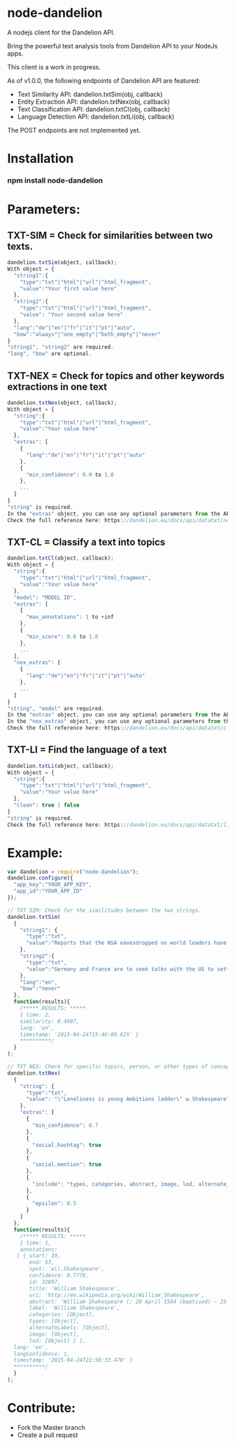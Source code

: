 # node-dandelion
A nodejs client for the Dandelion API.

Bring the powerful text analysis tools from Dandelion API to your NodeJs apps.

This client is a work in progress.

As of v1.0.0, the following endpoints of Dandelion API are featured:
- Text Similarity API: dandelion.txtSim(obj, callback)
- Entity Extraction API: dandelion.txtNex(obj, callback)
- Text Classification API: dandelion.txtCl(obj, callback)
- Language Detection API: dandelion.txtLi(obj, callback)

The POST endpoints are not implemented yet.


# Installation
###  npm install node-dandelion

# Parameters:
## TXT-SIM = Check for similarities between two texts.
```javascript
dandelion.txtSim(object, callback);
With object = {
  "string1":{
    "type":"txt"|"html"|"url"|"html_fragment",
    "value":"Your first value here"
  },
  "string2":{
    "type":"txt"|"html"|"url"|"html_fragment",
    "value": "Your second value here"
  },
  "lang":"de"|"en"|"fr"|"it"|"pt"|"auto",
  "bow":"always"|"one_empty"|"both_empty"|"never"
}
"string1", "string2" are required.
"lang", "bow" are optional.
```
## TXT-NEX = Check for topics and other keywords extractions in one text
```javascript
dandelion.txtNex(object, callback);
With object = {
  "string":{
    "type":"txt"|"html"|"url"|"html_fragment",
    "value":"Your value here"
  },
  "extras": [
    {
      "lang":"de"|"en"|"fr"|"it"|"pt"|"auto"
    },
    {
      "min_confidence": 0.0 to 1.0
    },
    ...
  ]
}
"string" is required.
In the "extras" object, you can use any optional parameters from the API.
Check the full reference here: https://dandelion.eu/docs/api/datatxt/nex/v1/
```
## TXT-CL = Classify a text into topics
```javascript
dandelion.txtCl(object, callback);
With object = {
  "string":{
    "type":"txt"|"html"|"url"|"html_fragment",
    "value":"Your value here"
  },
  "model": "MODEL ID",
  "extras": [
    {
      "max_annotations": 1 to +inf
    },
    {
      "min_score": 0.0 to 1.0
    },
    ...
  ],
  "nex_extras": [
    {
      "lang":"de"|"en"|"fr"|"it"|"pt"|"auto"
    },
    ...
  ]
}
"string", "model" are required.
In the "extras" object, you can use any optional parameters from the API.
In the "nex_extras" object, you can use any optional parameters from the NEX API.
Check the full reference here: https://dandelion.eu/docs/api/datatxt/cl/v1/
```

## TXT-LI = Find the language of a text
```javascript
dandelion.txtLi(object, callback);
With object = {
  "string":{
    "type":"txt"|"html"|"url"|"html_fragment",
    "value":"Your value here"
  },
  "clean": true | false
}
"string" is required.
Check the full reference here: https://dandelion.eu/docs/api/datatxt/li/v1/
```


# Example:
```javascript
var dandelion = require("node-dandelion");
dandelion.configure({
  "app_key":"YOUR_APP_KEY",
  "app_id":"YOUR_APP_ID"
});

// TXT SIM: Check for the similitudes between the two strings.
dandelion.txtSim(
  {
    "string1": {
      "type":"txt",
      "value":"Reports that the NSA eavesdropped on world leaders have \"severely shaken\" relations between Europe and the U.S., German Chancellor Angela Merkel said."
    },
    "string2":{
      "type":"txt",
      "value":"Germany and France are to seek talks with the US to settle a row over spying, as espionage claims continue to overshadow an EU summit in Brussels."
    },
    "lang":"en",
    "bow":"never"
  },
  function(results){
    /***** RESULTS: *****
    { time: 2,
    similarity: 0.4987,
    lang: 'en',
    timestamp: '2015-04-24T15:46:09.625' }
    **********/
  }
);

// TXT NEX: Check for specific topics, person, or other types of concepts in the provided text.
dandelion.txtNex(
  {
    "string": {
      "type":"txt",
      "value": "\"Loneliness is young Ambitions ladder\" w.Shakespeare"
    },
    "extras": [
      {
        "min_confidence": 0.7
      },
      {
        "social.hashtag": true
      },
      {
        "social.mention": true
      },
      {
        "include": "types, categories, abstract, image, lod, alternate_labels"
      },
      {
        "epsilon": 0.5
      }
    ]
  },
  function(results){
    /***** RESULTS: *****
    { time: 1,
    annotations:
   [ { start: 39,
       end: 53,
       spot: 'w\\.Shakespeare',
       confidence: 0.7779,
       id: 32897,
       title: 'William Shakespeare',
       uri: 'http://en.wikipedia.org/wiki/William_Shakespeare',
       abstract: 'William Shakespeare (; 26 April 1564 (baptised) – 23 April 1616) was an English ,  and actor, widely regarded as the greatest writer in the English language and the world\'s pre-eminent dramatist. He is often called England\'s national poet and the "Bard of Avon". His extant works, including some collaborations, consist of about 38 plays, 154 sonnets, two long narrative poems, and a few other verses, the authorship of some of which is uncertain. His plays have been translated into every major living language and are performed more often than those of any other playwright.',
       label: 'William Shakespeare',
       categories: [Object],
       types: [Object],
       alternateLabels: [Object],
       image: [Object],
       lod: [Object] } ],
  lang: 'en',
  langConfidence: 1,
  timestamp: '2015-04-24T22:50:33.478' }
  **********/
  }
);
```
# Contribute:
- Fork the Master branch
- Create a pull request
